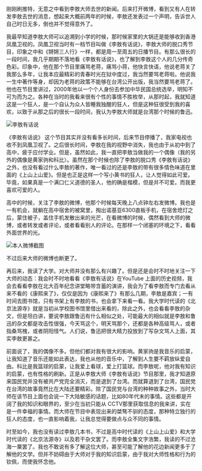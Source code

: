刚刚刷推特，无意之中看到李敖大师去世的新闻。后来打开微博，看到又有人在转发李敖去世的消息，想起来大概前两年的时候，李敖还发表过一个声明，告诉世人自己时日无多，倒也并不觉得意外了。
 
我最早知道李敖大师可以追溯到小学的时候，那时候家里的大锅还是能够收到香港凤凰卫视的。凤凰卫视当时有一档节目叫做《李敖有话说》，李敖大师的脱口秀节目，印象之中和《锵锵三人行》一样，都是周一至周五的日播节目。有那么很长的一段时间，我几乎期期不落地看《李敖有话说》，也了解到李敖这个人的几分传奇色彩。印象中，他在那个节目里痛骂老蒋，痛骂小蒋，他快言快语，他说老蒋关了我那么多年，让我本应最精彩的青春时光在狱中度过，我当然要骂老蒋啦。他说我一生中著作等身，却因为老蒋的政策不能够在台湾公开出版，我当然要骂老蒋了。他也在节目里讲过，2000年他以一个个人身份去参加中华民国总统选举，明知不可为而为之。各种在当时的我看来很有个性的事情不胜枚举，从那时起，我就知道这是一个狂人，是一个自认为众人皆睡我独醒的狂人，但是这种狂很受到我的喜欢，以致于从那之后的很长一段时间，我认为李敖大师就是台湾那个时候的鲁迅。

![李敖有话说](https://upload-images.jianshu.io/upload_images/48180-6e785ecb3fd2e3fd.jpg?imageMogr2/auto-orient/strip%7CimageView2/2/w/1240)

《李敖有话说》 这个节目其实并没有看多长时间，后来节目停播了，我家电视也收不到凤凰卫视了。之后很长时间，李敖在我的视野中消失，我也由于从初中到了高中，疲于应付学业。但是，虽然如此，我一直把李敖当做我的一个偶像（我的另外的偶像是黄家驹和科比）。虽然在那个时候也除了李敖的脱口秀《李敖有话说》之外，也没有看过什么李敖的著作，唯一看过的还是李敖的带有很多情色味道在里面的《上山上山爱》。但是也正是这样一个写小黄书的狂人，让人觉得如此可爱。毕竟，如果真是一个满口仁义道德的圣人，他的确是楷模，但是并不可爱。而我更喜欢可爱的人。

高中的时候，关注了李敖的微博，他那个时候每天晚上八点钟左右发微博。我也是一有机会，就躺在高中宿舍的被窝里，掏出诺基亚6300直板手机，在宿舍熄灯之后，蒙住被子，盖住手机发散出来的光芒，在看微博的时候，偶然看到大师的微博，或者转发或者评论，或者看看别人的评论。在那样一个闭塞的环境之下，看看外面世界的光。

![本人微博截图](https://upload-images.jianshu.io/upload_images/48180-1f9e1624aa03a42c.png?imageMogr2/auto-orient/strip%7CimageView2/2/w/1240)

不过后来大师的微博也断更了。

再后来，我读了大学。对大师并没有那么有兴趣了。但是还是会时不时地关注一下大师的动态：我会时不时地看看《李敖有话说》在YouTube 上面的历史视频，我会去看看李敖在北大百年纪念讲堂略带含蓄的演讲，我会为了看李敖而专门去看从来不看的《康熙来了》，仅仅是因为《康熙来了》有那么几期，李敖是嘉宾；一有时间去图书馆，只有书架上有李敖的书，也会拿下来看一看。我大学时代读的《北京法源寺》就是当初从学校图书馆里借出来看的，除此之外，也会看看李敖的杂文，但是坦白讲，要说李敖跟鲁迅有什么相似之处，可能最大的相似就是李敖和鲁迅的杂文都是攻击性很强，今天骂这个，明天骂那个，还都是各种高级骂人，或者指桑骂槐，或者阴阳怪气。人们说，鲁迅把很大精力投放到了写杂文骂人上面，其实李敖更甚之。

前面说了，我的偶像不多。但他们都对我有很大的影响。黄家驹是我音乐的启蒙，让我知道了音乐还能如此表达，我也从他的音乐中，了解到人生要不羁放纵爱自由。科比是我篮球的启蒙，让我爱上看球，爱上打篮球。而李敖呢，他对我有知识的启蒙，也有性格的刷新。正是从李敖大师《李敖有话说》节目那里，我才知道原来国民党并没有被共产党完全消灭，而是退到了台湾。而就算退到了台湾，国民党在台湾的故事竟然比在大陆还要精彩。除了国民党与台湾的种种故事之外，当时大师在该节目上面也会说一下大陆敏感的话题，比如80年代末的事情。这些都是开阔了我的知识和眼界的，至少在当初只能从  CCTV那里获取信息的我来讲，实在是一件幸福的事情。而大师在节目中表现出来的桀骜不驯的态度，那种特立独行的狂人的态度，也一直影响着我，让我总觉得要做点与众不同的事情。

时至如今，我也没有读过李敖几本书，不过是高中时代读的《上山上山爱》和大学时代读的《北京法源寺》以及若干杂文罢了。而李敖全集文字浩繁，我读的不过沧海一粟罢了。我也不敢说有多了解这位大师，甚至可能了解他的花边新闻更多于了解他的文学。但并不妨碍由于大师对于我的知识启蒙，由于我对大师性格和行为的钦佩，而使我怀念他。

